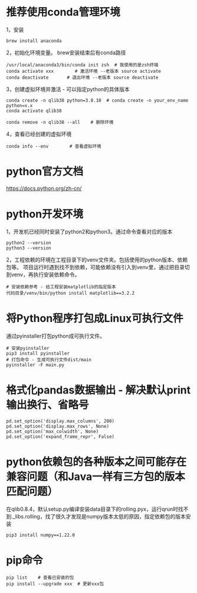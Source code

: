 # 推荐使用conda管理环境
1，安装
```shell
brew install anaconda
```
2，初始化环境变量。 brew安装结束后有conda路径
```shell
/usr/local/anaconda3/bin/conda init zsh  # 我使用的是zsh终端
conda activate xxx        # 激活环境 --老版本 source activate
conda deactivate       # 退出环境 --老版本 source deactivate
```
3，创建虚拟环境并激活 - 可以指定python的具体版本
```shell
conda create -n qlib38 python=3.8.10  # conda create -n your_env_name python=x.x
conda activate qlib38       

conda remove -n qlib38 --all    # 删除环境
```
4，查看已经创建的虚拟环境
```shell
conda info --env        # 查看虚拟环境
```

# python官方文档
https://docs.python.org/zh-cn/

# python开发环境
1，开发机已经同时安装了python2和python3。通过命令查看对应的版本
```shell
python2 --version
python3 --version
```
2，工程依赖的环境在工程目录下的venv文件夹。包括使用的python版本、依赖包等。
项目运行时遇到找不到依赖，可能依赖没有引入到venv里，通过把目录切到venv，再执行安装依赖命令。
```shell
# 安装依赖参考 - 给工程安装matplotlib的指定版本
代码目录/venv/bin/python install matplotlib==3.2.2
```

# 将Python程序打包成Linux可执行文件
通过pyinstaller打包python成可执行文件。
```shell
# 安装pyinstaller
pip3 install pyinstaller
# 打包命令 - 生成可执行文件dist/main
pyinstaller -F main.py
```

# 格式化pandas数据输出 - 解决默认print输出换行、省略号
    pd.set_option('display.max_columns', 200)
    pd.set_option('display.max_rows', None)
    pd.set_option('max_colwidth', None)
    pd.set_option('expand_frame_repr', False)


# python依赖包的各种版本之间可能存在兼容问题（和Java一样有三方包的版本匹配问题）
在qlib0.8.4，默认setup.py编译安装data目录下的rolling.pyx，运行qrun时找不到._libs.rolling，找了很久才发现是numpy版本太低的原因，指定依赖包的版本安装
```shell
pip3 install numpy==1.22.0
```

# pip命令
```
pip list    # 查看已安装的包
pip install --upgrade xxx  # 更新xxx包
```